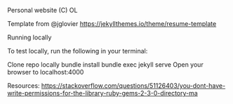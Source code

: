 Personal website
(C) OL


Template from @jglovier https://jekyllthemes.io/theme/resume-template


Running locally

To test locally, run the following in your terminal:

Clone repo locally
bundle install
bundle exec jekyll serve
Open your browser to localhost:4000



Resources:
https://stackoverflow.com/questions/51126403/you-dont-have-write-permissions-for-the-library-ruby-gems-2-3-0-directory-ma
